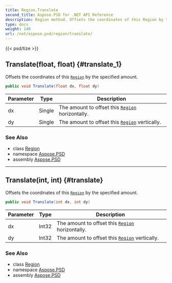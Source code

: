 ```yaml
---
title: Region.Translate
second_title: Aspose.PSD for .NET API Reference
description: Region method. Offsets the coordinates of this Region by the specified amount
type: docs
weight: 140
url: /net/aspose.psd/region/translate/
---
```

{{< psd/tize >}}
## Translate(float, float) {#translate_1}

Offsets the coordinates of this [`Region`](../) by the specified amount.

```csharp
public void Translate(float dx, float dy)
```

| Parameter | Type | Description |
| --- | --- | --- |
| dx | Single | The amount to offset this [`Region`](../) horizontally. |
| dy | Single | The amount to offset this [`Region`](../) vertically. |

### See Also

* class [Region](../)
* namespace [Aspose.PSD](../../region/)
* assembly [Aspose.PSD](../../../)

---

## Translate(int, int) {#translate}

Offsets the coordinates of this [`Region`](../) by the specified amount.

```csharp
public void Translate(int dx, int dy)
```

| Parameter | Type | Description |
| --- | --- | --- |
| dx | Int32 | The amount to offset this [`Region`](../) horizontally. |
| dy | Int32 | The amount to offset this [`Region`](../) vertically. |

### See Also

* class [Region](../)
* namespace [Aspose.PSD](../../region/)
* assembly [Aspose.PSD](../../../)



